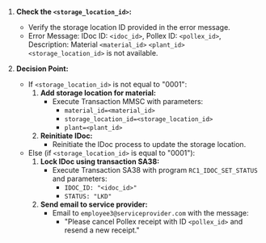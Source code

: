 1. **Check the `<storage_location_id>`:**
   - Verify the storage location ID provided in the error message.
   - Error Message: IDoc ID: `<idoc_id>`, Pollex ID: `<pollex_id>`, Description: Material `<material_id>` `<plant_id>` `<storage_location_id>` is not available.

2. **Decision Point:**
   - If `<storage_location_id>` is not equal to "0001":
     1. **Add storage location for material:**
        - Execute Transaction MMSC with parameters:
          - `material_id=<material_id>`
          - `storage_location_id=<storage_location_id>`
          - `plant=<plant_id>`
     2. **Reinitiate IDoc:**
        - Reinitiate the IDoc process to update the storage location.
   - Else (if `<storage_location_id>` is equal to "0001"):
     1. **Lock IDoc using transaction SA38:**
        - Execute Transaction SA38 with program `RC1_IDOC_SET_STATUS` and parameters:
          - `IDOC_ID: "<idoc_id>"`
          - `STATUS: "LKD"`
     2. **Send email to service provider:**
        - Email to `employee3@serviceprovider.com` with the message:
          - "Please cancel Pollex receipt with ID `<pollex_id>` and resend a new receipt."